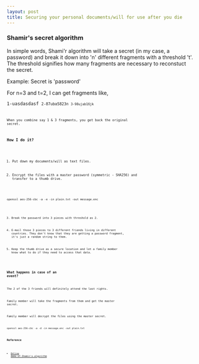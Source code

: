 ```yaml
---
layout: post
title: Securing your personal documents/will for use after you die
---
```


### Shamir's secret algorithm

In simple words, Shami'r algorithm will take a secret (in my case, a password) and break it down into 'n' different fragments with a threshold 't'. The threshold signifies how many fragments are necessary to reconstuct the secret.

Example:
Secret is 'password'

For n=3 and t=2, I can get fragments like,

<code>1-uasdasdasf
<code>2-87uba5823n
<code>3-98ujab16jk

When you combine say 1 & 3 fragments, you get back the original secret.

### How I do it?
1. Put down my documents/will as text files.

2. Encrypt the files with a master password (symmetric - SHA256) and transfer to a thumb drive.

<code>openssl aes-256-cbc -a -e -in plain.txt -out message.enc 

3. Break the password into 3 pieces with threshold as 2.

4. E-mail those 3 pieces to 3 different friends living in different countries. They don't know that they are getting a password fragment, it's just a random string to them.

5. Keep the thumb drive as a secure location and let a family member know what to do if they need to access that data.

### What happens in case of an event?

The 2 of the 3 friends will definitely attend the last rights.

Family member will take the fragments from them and get the master secret.

Family member will decrypt the files using the master secret.

<code>openssl aes-256-cbc -a -d -in message.enc -out plain.txt

### Reference
* [Online demo of Shamir's algorithm](http://www.point-at-infinity.org/ssss/demo.html)